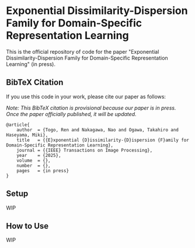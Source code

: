 # Exponential Dissimilarity-Dispersion Family for Domain-Specific Representation Learning

This is the official repository of code for the paper "Exponential Dissimilarity-Dispersion Family for Domain-Specific Representation Learning" (in press).

## BibTeX Citation

If you use this code in your work, please cite our paper as follows:

*Note: This BibTeX citation is provisional because our paper is in press. Once the paper officially published, it will be updated.*

```
@article{
    author  = {Togo, Ren and Nakagawa, Nao and Ogawa, Takahiro and Haseyama, Miki},
    title   = {{E}xponential {D}issimilarity-{D}ispersion {F}amily for Domain-Specific Representation Learning},
    journal = {{IEEE} Transactions on Image Processing},
    year    = {2025},
    volume  = {},
    number  = {},
    pages   = {in press}
}
```

## Setup

WIP

## How to Use

WIP